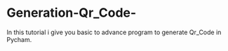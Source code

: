 # Generation-Qr_Code-
In this tutorial i give you basic to advance program to generate Qr_Code in Pycham.

